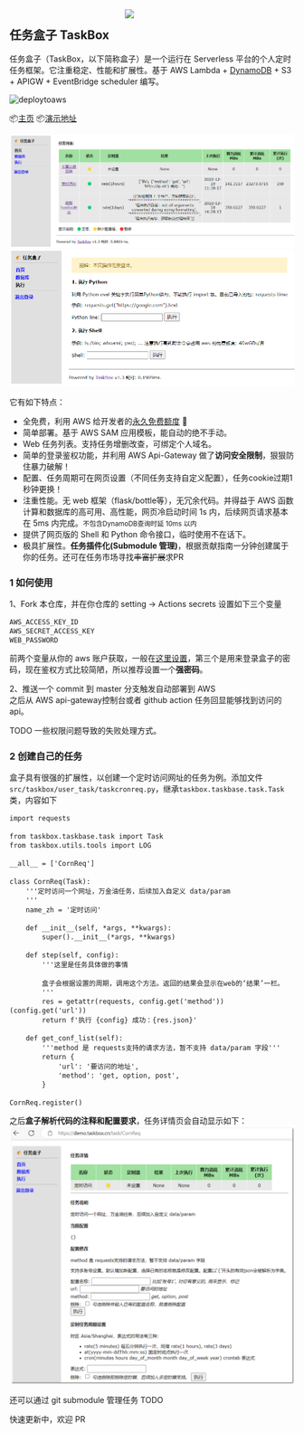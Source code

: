 <img align="right" width=300 src="https://github.com/jneeee/taskbox/raw/master/docs/static/img/taskbox.png">

## 任务盒子 TaskBox

任务盒子（TaskBox，以下简称盒子）是一个运行在 Serverless 平台的个人定时任务框架。它注重稳定、性能和扩展性。基于 AWS Lambda + [DynamoDB][2] + S3 + APIGW + EventBridge scheduler 编写。

![deploytoaws](https://github.com/jneeee/taskbox/workflows/DeployToAWS/badge.svg)

📦[主页](https://jneeee.github.io/taskbox)
📦[演示地址](https://demo.taskbox.cn)

![index](docs/static/img/box_index.png)
![exc page](docs/static/img/box_exc.png)

它有如下特点：

- 全免费，利用 AWS 给开发者的[永久免费额度](https://aws.amazon.com/cn/free/) 🎉
- 简单部署。基于 AWS SAM 应用模板，能自动的绝不手动。
- Web 任务列表。支持任务增删改查，可绑定个人域名。
- 简单的登录鉴权功能，并利用 AWS Api-Gateway 做了**访问安全限制**，狠狠防住暴力破解！
- 配置、任务周期可在网页设置（不同任务支持自定义配置），任务cookie过期1秒钟更换！
- 注重性能。无 web 框架（flask/bottle等），无冗余代码。并得益于 AWS 函数计算和数据库的高可用、高性能，网页冷启动时间 1s 内，后续网页请求基本在 5ms 内完成。<small>不包含DynamoDB查询时延 10ms 以内</small>
- 提供了网页版的 Shell 和 Python 命令接口，临时使用不在话下。
- 极具扩展性。**任务插件化(Submodule 管理)**，根据贡献指南一分钟创建属于你的任务。还可在任务市场寻找~~丰富扩展~~求PR


### 1 如何使用

1、Fork 本仓库，并在你仓库的 setting -> Actions secrets 设置如下三个变量
```
AWS_ACCESS_KEY_ID 
AWS_SECRET_ACCESS_KEY
WEB_PASSWORD
```
前两个变量从你的 aws 账户获取，一般在[这里设置][1]，第三个是用来登录盒子的密码，现在鉴权方式比较简陋，所以推荐设置一个**强密码**。

2、推送一个 commit 到 master 分支触发自动部署到 AWS  
之后从 AWS api-gateway控制台或者 github action 任务回显能够找到访问的api。

TODO 一些权限问题导致的失败处理方式。

### 2 创建自己的任务

盒子具有很强的扩展性，以创建一个定时访问网址的任务为例。添加文件 `src/taskbox/user_task/taskcronreq.py`，继承`taskbox.taskbase.task.Task`类，内容如下

```
import requests

from taskbox.taskbase.task import Task
from taskbox.utils.tools import LOG

__all__ = ['CornReq']

class CornReq(Task):
    '''定时访问一个网址，万金油任务，后续加入自定义 data/param
    '''
    name_zh = '定时访问'

    def __init__(self, *args, **kwargs):
        super().__init__(*args, **kwargs)

    def step(self, config):
        '''这里是任务具体做的事情

        盒子会根据设置的周期，调用这个方法。返回的结果会显示在web的‘结果’一栏。
        '''
        res = getattr(requests, config.get('method'))(config.get('url'))
        return f'执行 {config} 成功：{res.json}'

    def get_conf_list(self):
        '''method 是 requests支持的请求方法，暂不支持 data/param 字段'''
        return {
            'url': '要访问的地址',
            'method': 'get, option, post',
        }

CornReq.register()
```
之后**盒子解析代码的注释和配置要求**，任务详情页会自动显示如下：
![cronreq](docs/static/img/box_cronreq.png)

还可以通过 git submodule 管理任务 TODO

快速更新中，欢迎 PR

[1]: https://us-east-1.console.aws.amazon.com/iam/home#/security_credentials$access_key
[2]: https://docs.amazonaws.cn/amazondynamodb/latest/developerguide/Introduction.html 'DynamoDB介绍'
